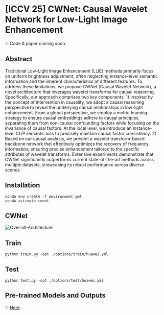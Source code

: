# [ICCV 25] CWNet: Causal Wavelet Network for Low-Light Image Enhancement
✨ Code & paper coming soon.

## Abstract
Traditional Low-Light Image Enhancement (LLIE) methods primarily focus on uniform brightness adjustment, often neglecting instance-level semantic information and the inherent characteristics of different features. To address these limitations, we propose CWNet (Causal Wavelet Network), a novel architecture that leverages wavelet transforms for causal reasoning. Specifically, our approach comprises two key components: 1) Inspired by the concept of intervention in causality, we adopt a causal reasoning perspective to reveal the underlying causal relationships in low-light enhancement. From a global perspective, we employ a metric learning strategy to ensure causal embeddings adhere to causal principles, separating them from non-causal confounding factors while focusing on the invariance of causal factors. At the local level, we introduce an instance-level CLIP semantic loss to precisely maintain causal factor consistency. 2) Based on our causal analysis, we present a wavelet transform-based backbone network that  effectively  optimizes the recovery of frequency information, ensuring precise enhancement tailored to the specific attributes of wavelet transforms. Extensive experiments demonstrate that CWNet significantly outperforms current state-of-the-art methods across multiple datasets, showcasing its robust performance across diverse scenes.

## Installation
```
conda env create -f environment.yml
conda activate cwnet
```
## CWNet

![Over-all-Architecture](<img width="1975" height="707" alt="image" src="https://github.com/user-attachments/assets/f6cd8349-e561-48b9-858b-505e99d0f74a" />
)

## Train
```
python train.py -opt ./options/train/huawei.yml
```

## Test
```
python test.py -opt ./options/test/huawei.yml
```

## Pre-trained Models and Outputs
✨ [Here](https://drive.google.com/drive/folders/1Bcom7bANqh1_m2rNgEuG7C_JAAAF1bEh?usp=sharing).
